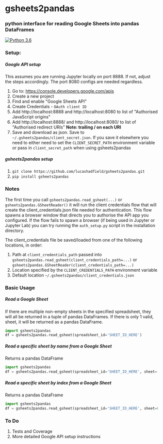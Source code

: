 # gsheets2pandas
### python interface for reading Google Sheets into pandas DataFrames

[![Python 3.6](https://img.shields.io/badge/python-3.6+-blue.svg)](#)


### Setup:

##### Google API setup
This assumes you are running Jupyter locally on port 8888. If not, adjust the steps accordingly. The port 8080 configs are needed regardless.

1. Go to: https://console.developers.google.com/apis
2. Create a new project
3. Find and enable "Google Sheets API"
4. Create Credentials - `OAuth client ID`
5. Add http://localhost:8888 and http://localhost:8080 to list of "Authorised JavaScript origins"
6. Add http://localhost:8888/ and http://localhost:8080/ to list of "Authorised redirect URIs" **Note: trailing / on each URI**
7. Save and download as json. Save to `~/.gsheets2pandas/client_secret.json`. If you save it elsewhere you need to either need to set the `CLIENT_SECRET_PATH` environment variable or pass in `client_secret_path` when using gsheets2pandas

##### gsheets2pandas setup
1. `git clone https://github.com/lucashadfield/gsheets2pandas.git`
2. `pip install gsheets2pandas`



### Notes
The first time you call `gsheets2pandas.read_gsheet(...)` or `gsheets2pandas.GSheetReader()` it will run the client credentials flow that will create the client_credentials.json file needed for authentication. This flow spawns a browser window that directs you to authorise the API app you configured. If the flow fails to spawn a browser (if being used in Jupyter or Jupyter Lab) you can try running the `auth_setup.py` script in the installation directory.

The client_credentials file be saved/loaded from one of the following locations, in order:
1. Path at `client_credentials_path` passed into `gsheets2pandas.read_gsheet(client_credentials_path=...)` or `gsheets2pandas.GSheetReader(client_credentials_path=...)`
2. Location specified by the `CLIENT_CREDENTIALS_PATH` environment variable
3. Default location `~/.gsheets2pandas/client_credentials.json`



### Basic Usage

##### Read a Google Sheet
If there are multiple non-empty sheets in the specified spreadsheet, they will all be returned in a tuple of pandas DataFrames. If there is only 1 valid, sheet, it will be returned as a pandas DataFrame.
```python
import gsheets2pandas
df = gsheets2pandas.read_gsheet(spreadsheet_id='SHEET_ID_HERE')
```

##### Read a specific sheet by name from a Google Sheet
Returns a pandas DataFrame
```python
import gsheets2pandas
df = gsheets2pandas.read_gsheet(spreadsheet_id='SHEET_ID_HERE', sheet='Sheet1')
```

##### Read a specific sheet by index from a Google Sheet
Returns a pandas DataFrame
```python
import gsheets2pandas
df = gsheets2pandas.read_gsheet(spreadsheet_id='SHEET_ID_HERE', sheet=0)
```


### To Do
1. Tests and Coverage
2. More detailed Google API setup instructions

